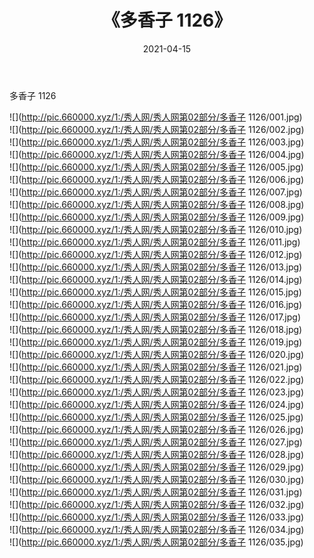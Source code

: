 ﻿---
layout: post
title:  《多香子 1126》
date:   2021-04-15
img: http://pic.660000.xyz/1:/秀人网/秀人网第02部分/多香子 1126/000.jpg
categories: [美女, 清纯, 唯美]
---

多香子 1126

  ![](http://pic.660000.xyz/1:/秀人网/秀人网第02部分/多香子 1126/001.jpg) <br> ![](http://pic.660000.xyz/1:/秀人网/秀人网第02部分/多香子 1126/002.jpg) <br> ![](http://pic.660000.xyz/1:/秀人网/秀人网第02部分/多香子 1126/003.jpg) <br> ![](http://pic.660000.xyz/1:/秀人网/秀人网第02部分/多香子 1126/004.jpg) <br> ![](http://pic.660000.xyz/1:/秀人网/秀人网第02部分/多香子 1126/005.jpg) <br> ![](http://pic.660000.xyz/1:/秀人网/秀人网第02部分/多香子 1126/006.jpg) <br> ![](http://pic.660000.xyz/1:/秀人网/秀人网第02部分/多香子 1126/007.jpg) <br> ![](http://pic.660000.xyz/1:/秀人网/秀人网第02部分/多香子 1126/008.jpg) <br> ![](http://pic.660000.xyz/1:/秀人网/秀人网第02部分/多香子 1126/009.jpg) <br> ![](http://pic.660000.xyz/1:/秀人网/秀人网第02部分/多香子 1126/010.jpg) <br> ![](http://pic.660000.xyz/1:/秀人网/秀人网第02部分/多香子 1126/011.jpg) <br> ![](http://pic.660000.xyz/1:/秀人网/秀人网第02部分/多香子 1126/012.jpg) <br> ![](http://pic.660000.xyz/1:/秀人网/秀人网第02部分/多香子 1126/013.jpg) <br> ![](http://pic.660000.xyz/1:/秀人网/秀人网第02部分/多香子 1126/014.jpg) <br> ![](http://pic.660000.xyz/1:/秀人网/秀人网第02部分/多香子 1126/015.jpg) <br> ![](http://pic.660000.xyz/1:/秀人网/秀人网第02部分/多香子 1126/016.jpg) <br> ![](http://pic.660000.xyz/1:/秀人网/秀人网第02部分/多香子 1126/017.jpg) <br> ![](http://pic.660000.xyz/1:/秀人网/秀人网第02部分/多香子 1126/018.jpg) <br> ![](http://pic.660000.xyz/1:/秀人网/秀人网第02部分/多香子 1126/019.jpg) <br> ![](http://pic.660000.xyz/1:/秀人网/秀人网第02部分/多香子 1126/020.jpg) <br> ![](http://pic.660000.xyz/1:/秀人网/秀人网第02部分/多香子 1126/021.jpg) <br> ![](http://pic.660000.xyz/1:/秀人网/秀人网第02部分/多香子 1126/022.jpg) <br> ![](http://pic.660000.xyz/1:/秀人网/秀人网第02部分/多香子 1126/023.jpg) <br> ![](http://pic.660000.xyz/1:/秀人网/秀人网第02部分/多香子 1126/024.jpg) <br> ![](http://pic.660000.xyz/1:/秀人网/秀人网第02部分/多香子 1126/025.jpg) <br> ![](http://pic.660000.xyz/1:/秀人网/秀人网第02部分/多香子 1126/026.jpg) <br> ![](http://pic.660000.xyz/1:/秀人网/秀人网第02部分/多香子 1126/027.jpg) <br> ![](http://pic.660000.xyz/1:/秀人网/秀人网第02部分/多香子 1126/028.jpg) <br> ![](http://pic.660000.xyz/1:/秀人网/秀人网第02部分/多香子 1126/029.jpg) <br> ![](http://pic.660000.xyz/1:/秀人网/秀人网第02部分/多香子 1126/030.jpg) <br> ![](http://pic.660000.xyz/1:/秀人网/秀人网第02部分/多香子 1126/031.jpg) <br> ![](http://pic.660000.xyz/1:/秀人网/秀人网第02部分/多香子 1126/032.jpg) <br> ![](http://pic.660000.xyz/1:/秀人网/秀人网第02部分/多香子 1126/033.jpg) <br> ![](http://pic.660000.xyz/1:/秀人网/秀人网第02部分/多香子 1126/034.jpg) <br> ![](http://pic.660000.xyz/1:/秀人网/秀人网第02部分/多香子 1126/035.jpg) <br>